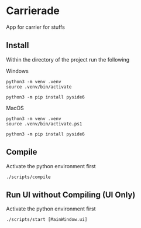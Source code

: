 # Carrierade
App for carrier for stuffs

## Install
Within the directory of the project run the following

Windows
```
python3 -m venv .venv
source .venv/bin/activate

python3 -m pip install pyside6
```

MacOS
```
python3 -m venv .venv
source .venv/bin/activate.ps1

python3 -m pip install pyside6
```

## Compile
Activate the python environment first

```
./scripts/compile
```

## Run UI without Compiling (UI Only)
Activate the python environment first

```
./scripts/start [MainWindow.ui]
```
